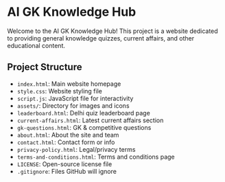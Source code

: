 # AI GK Knowledge Hub

Welcome to the AI GK Knowledge Hub! This project is a website dedicated to providing general knowledge quizzes, current affairs, and other educational content.

## Project Structure

- `index.html`: Main website homepage
- `style.css`: Website styling file
- `script.js`: JavaScript file for interactivity
- `assets/`: Directory for images and icons
- `leaderboard.html`: Delhi quiz leaderboard page
- `current-affairs.html`: Latest current affairs section
- `gk-questions.html`: GK & competitive questions
- `about.html`: About the site and team
- `contact.html`: Contact form or info
- `privacy-policy.html`: Legal/privacy terms
- `terms-and-conditions.html`: Terms and conditions page
- `LICENSE`: Open-source license file
- `.gitignore`: Files GitHub will ignore